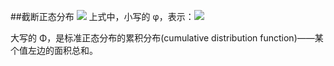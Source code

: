 ##截断正态分布
![](http://i.imgur.com/7QJTtbl.png)
上式中，小写的 φ，表示：![](http://i.imgur.com/awQOlGP.png)

大写的 Φ，是标准正态分布的累积分布(cumulative distribution function)——某个值左边的面积总和。